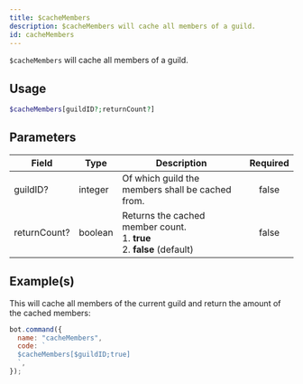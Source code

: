 ```yaml
---
title: $cacheMembers
description: $cacheMembers will cache all members of a guild.
id: cacheMembers
---
```


`$cacheMembers` will cache all members of a guild.

## Usage

```php
$cacheMembers[guildID?;returnCount?]
```

## Parameters

| Field        | Type    | Description                                                                       | Required |
| ------------ | ------- | --------------------------------------------------------------------------------- | :------: |
| guildID?     | integer | Of which guild the members shall be cached from.                                  |  false   |
| returnCount? | boolean | Returns the cached member count. <br /> 1. **true** <br /> 2. **false** (default) |  false   |

## Example(s)

This will cache all members of the current guild and return the amount of the cached members:

```javascript
bot.command({
  name: "cacheMembers",
  code: `
  $cacheMembers[$guildID;true]
  `,
});
```
